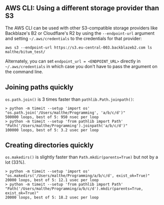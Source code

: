 
AWS CLI: Using a different storage provider than S3
---------------------------------------------------
The AWS CLI can be used with other S3-compatible storage providers like
Backblaze's B2 or Cloudflare's R2 by using the `--endpoint-url` argument
and setting `~/.aws/credentials` to the credentials for that provider:

    aws s3 --endpoint-url https://s3.eu-central-003.backblazeb2.com ls malthe/bitum_test/

Alternately, you can set `endpoint_url = <ENDPOINT_URL>` directly in `~/.aws/credentials`
in which case you don't have to pass the argument on the command line.

Joining paths quickly
---------------------
`os.path.join()` is 3 times faster than `pathlib.Path.joinpath()`:

    > python -m timeit --setup 'import os' "os.path.join('/Users/malthe/Programming', 'a/b/c/d')"
    500000 loops, best of 5: 950 nsec per loop
    > python -m timeit --setup 'from pathlib import Path' "Path('/Users/malthe/Programming').joinpath('a/b/c/d')"
    100000 loops, best of 5: 3.2 usec per loop


Creating directories quickly
----------------------------
`os.makedirs()` is slightly faster than `Path.mkdir(parents=True)` but not by a lot (33%).

    > python -m timeit --setup 'import os' "os.makedirs('/Users/malthe/Programming/a/b/c/d', exist_ok=True)"
    20000 loops, best of 5: 12.1 usec per loop
    > python -m timeit --setup 'from pathlib import Path' "Path('/Users/malthe/Programming/a/b/c/d').mkdir(parents=True, exist_ok=True)"
    20000 loops, best of 5: 18.2 usec per loop
